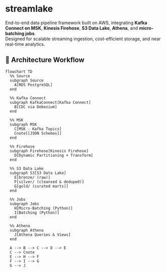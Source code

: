 # streamlake
End-to-end data pipeline framework built on AWS, integrating **Kafka Connect on MSK**, **Kinesis Firehose**, **S3 Data Lake**, **Athena**, and **micro-batching jobs**.  
Designed for scalable streaming ingestion, cost-efficient storage, and near real-time analytics.

## 🔄 Architecture Workflow

```mermaid
flowchart TD
  %% Source
  subgraph Source
    A[RDS PostgreSQL]
  end

  %% Kafka Connect
  subgraph KafkaConnect[Kafka Connect]
    B[CDC via Debezium]
  end

  %% MSK
  subgraph MSK
    C[MSK - Kafka Topics]
    Cnote[[JSON Schemas]]
  end

  %% Firehose
  subgraph Firehose[Kinesis Firehose]
    D[Dynamic Partitioning + Transform]
  end

  %% S3 Data Lake
  subgraph S3[S3 Data Lake]
    E[bronze/ (raw)]
    F[silver/ (cleansed & deduped)]
    G[gold/ (curated marts)]
  end

  %% Jobs
  subgraph Jobs
    H[Micro-Batching (Python)]
    I[Batching (Python)]
  end

  %% Athena
  subgraph Athena
    J[Athena Queries & Views]
  end

  A --> B --> C --> D --> E
  C --> Cnote
  E --> H --> F
  F --> I --> G
  G --> J
